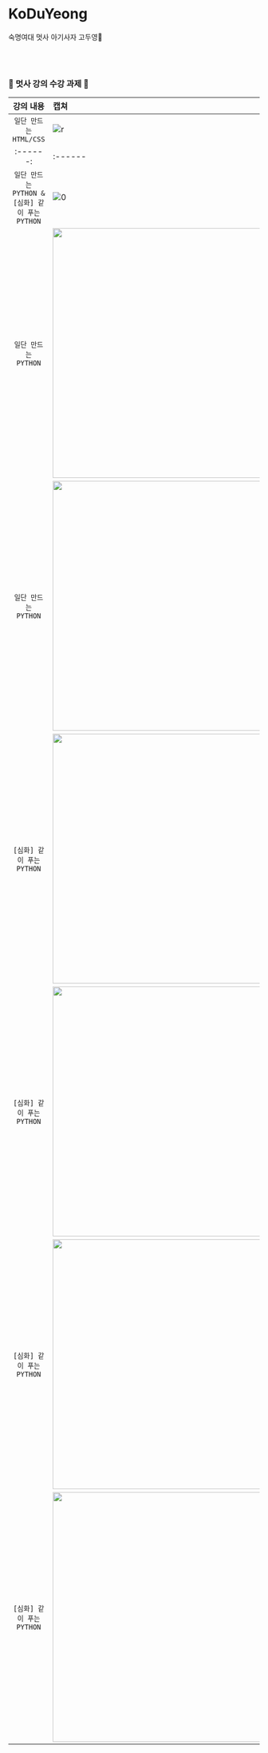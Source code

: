 # KoDuYeong
숙명여대 멋사 아기사자 고두영🦁

<br><br>
### 🦁 멋사 강의 수강 과제 🦁

| 강의 내용 | 캡쳐 | 
|:------:|:------|
|`일단 만드는 HTML/CSS`|![r](https://user-images.githubusercontent.com/101977975/161942711-1200d4a2-8a66-4c92-b948-96ef5b3fe038.PNG)|
|:------:|:------|
|`일단 만드는 PYTHON & [심화] 같이 푸는 PYTHON`|![0](https://user-images.githubusercontent.com/101977975/167521563-4d503ea3-01ad-4a1d-a401-f745e760a18f.PNG)|
|`일단 만드는 PYTHON`|<img width="500" src="https://user-images.githubusercontent.com/101977975/167520724-9d7adbbc-a5f7-4e26-b6f3-e5a3cedf1c41.PNG">|
|`일단 만드는 PYTHON`|<img width="500" src="https://user-images.githubusercontent.com/101977975/167520739-5ce7c466-6b8c-49cb-9e27-db02ad84fe14.PNG">|
|`[심화] 같이 푸는 PYTHON`|<img width="500" src="https://user-images.githubusercontent.com/101977975/167520877-c2857165-3c52-4903-8c19-290d0a499daa.PNG">|
|`[심화] 같이 푸는 PYTHON`|<img width="500" src="https://user-images.githubusercontent.com/101977975/167520887-120e09d3-cecf-4aa6-acce-ce43c0d69d9b.PNG">|
|`[심화] 같이 푸는 PYTHON`|<img width="500" src="https://user-images.githubusercontent.com/101977975/167520895-73a6f045-4177-44e0-9c94-ed20a4f6edf0.PNG">|
|`[심화] 같이 푸는 PYTHON`|<img width="500" src="https://user-images.githubusercontent.com/101977975/167520924-2d589e44-78be-4c50-ae26-760821b34a22.PNG">|
